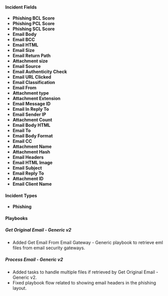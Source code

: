 
#### Incident Fields
- **Phishing BCL Score**
- **Phishing PCL Score**
- **Phishing SCL Score**
- **Email Body**
- **Email BCC**
- **Email HTML**
- **Email Size**
- **Email Return Path**
- **Attachment size**
- **Email Source**
- **Email Authenticity Check**
- **Email URL Clicked**
- **Email Classification**
- **Email From**
- **Attachment type**
- **Attachment Extension**
- **Email Message ID**
- **Email In Reply To**
- **Email Sender IP**
- **Attachment Count**
- **Email Body HTML**
- **Email To**
- **Email Body Format**
- **Email CC**
- **Attachment Name**
- **Attachment Hash**
- **Email Headers**
- **Email HTML Image**
- **Email Subject**
- **Email Reply To**
- **Attachment ID**
- **Email Client Name**

#### Incident Types
- **Phishing**

#### Playbooks
##### Get Original Email - Generic v2
- Added Get Email From Email Gateway - Generic playbook to retrieve eml files from email security gateways.
##### Process Email - Generic v2
- Added tasks to handle multiple files if retrieved by Get Original Email - Generic v2.
- Fixed playbook flow related to showing email headers in the phishing layout.
